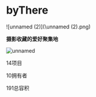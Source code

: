 # byThere


![unnamed (2)](\unnamed (2).png)

**摄影收藏的爱好聚集地**

![unnamed](\unnamed.png)



14项目

10拥有者

191总容积
